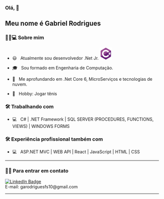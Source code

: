 
### Olá, 👋<h2> Meu nome é Gabriel Rodrigues</h2>

<h3> 👨🏻💻 Sobre mim </h3>

- 😃 &nbsp; Atualmente sou desenvolvedor .Net Jr. <img src="https://github.com/devicons/devicon/blob/master/icons/csharp/csharp-original.svg" title="CSharp" alt="CSharp" width="40" height="40"/>&nbsp;

- 🎓 &nbsp; Sou formado em Engenharia de Computação.

- 🤖 &nbsp; Me aprofundando em .Net Core 6, MicroServiços e tecnologias de nuvem.

- 🌱 &nbsp; Hobby: Jogar tênis

<h3>🛠 Trabalhando com</h3>

- 💻 &nbsp; C# | .NET Framework | SQL SERVER (PROCEDURES, FUNCTIONS, VIEWS) | WINDOWS FORMS

<h3>🛠 Experiência profissional também com</h3>

- 💻 &nbsp; ASP.NET MVC | WEB API | React | JavaScript | HTML | CSS

<hr>



<h3> 🤝🏻 Para entrar em contato </h3>




<p align="center">



</p>
<a href="https://www.linkedin.com/in/gabrielrodriguesro/">
    <img src="https://img.shields.io/badge/LinkedIn-blue?style=for-the-badge&logo=linkedin&logoColor=white" alt="LinkedIn Badge"/>
 </a>
<br>
E-mail: garodriguesfs10@gmail.com
<hr>

